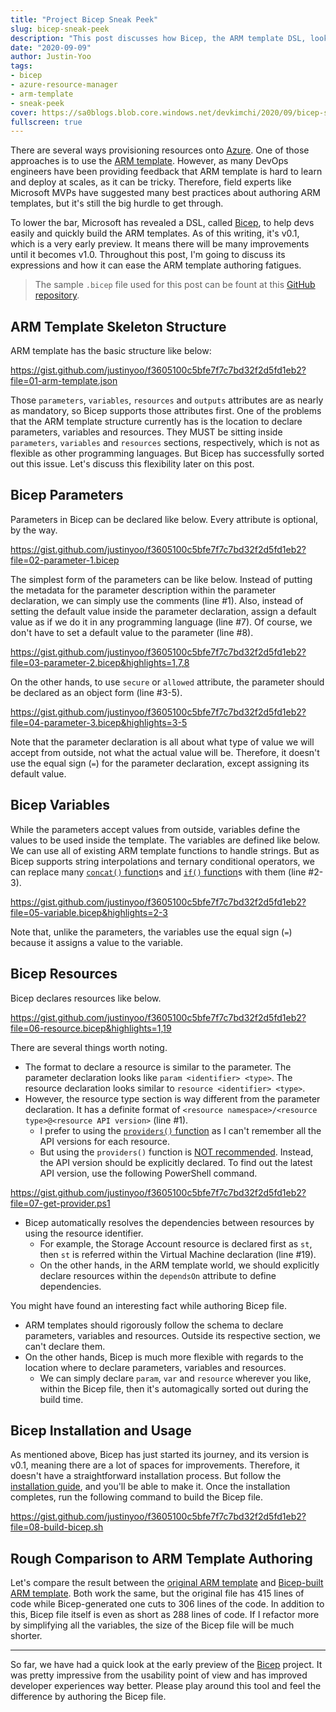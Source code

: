 ```yaml
---
title: "Project Bicep Sneak Peek"
slug: bicep-sneak-peek
description: "This post discusses how Bicep, the ARM template DSL, looks like and how we can leverage it for ARM template authoring."
date: "2020-09-09"
author: Justin-Yoo
tags:
- bicep
- azure-resource-manager
- arm-template
- sneak-peek
cover: https://sa0blogs.blob.core.windows.net/devkimchi/2020/09/bicep-sneak-peek-00.png
fullscreen: true
---
```


There are several ways provisioning resources onto [Azure][az]. One of those approaches is to use the [ARM template][az arm template]. However, as many DevOps engineers have been providing feedback that ARM template is hard to learn and deploy at scales, as it can be tricky. Therefore, field experts like Microsoft MVPs have suggested many best practices about authoring ARM templates, but it's still the big hurdle to get through.

To lower the bar, Microsoft has revealed a DSL, called [Bicep][gh bicep], to help devs easily and quickly build the ARM templates. As of this writing, it's v0.1, which is a very early preview. It means there will be many improvements until it becomes v1.0. Throughout this post, I'm going to discuss its expressions and how it can ease the ARM template authoring fatigues.

> The sample `.bicep` file used for this post can be fount at this [GitHub repository][gh sample].


## ARM Template Skeleton Structure ##

ARM template has the basic structure like below:

https://gist.github.com/justinyoo/f3605100c5bfe7f7c7bd32f2d5fd1eb2?file=01-arm-template.json

Those `parameters`, `variables`, `resources` and `outputs` attributes are as nearly as mandatory, so Bicep supports those attributes first. One of the problems that the ARM template structure currently has is the location to declare parameters, variables and resources. They MUST be sitting inside `parameters`, `variables` and `resources` sections, respectively, which is not as flexible as other programming languages. But Bicep has successfully sorted out this issue. Let's discuss this flexibility later on this post.


## Bicep Parameters ##

Parameters in Bicep can be declared like below. Every attribute is optional, by the way.

https://gist.github.com/justinyoo/f3605100c5bfe7f7c7bd32f2d5fd1eb2?file=02-parameter-1.bicep

The simplest form of the parameters can be like below. Instead of putting the metadata for the parameter description within the parameter declaration, we can simply use the comments (line #1). Also, instead of setting the default value inside the parameter declaration, assign a default value as if we do it in any programming language (line #7). Of course, we don't have to set a default value to the parameter (line #8).

https://gist.github.com/justinyoo/f3605100c5bfe7f7c7bd32f2d5fd1eb2?file=03-parameter-2.bicep&highlights=1,7,8

On the other hands, to use `secure` or `allowed` attribute, the parameter should be declared as an object form (line #3-5).

https://gist.github.com/justinyoo/f3605100c5bfe7f7c7bd32f2d5fd1eb2?file=04-parameter-3.bicep&highlights=3-5

Note that the parameter declaration is all about what type of value we will accept from outside, not what the actual value will be. Therefore, it doesn't use the equal sign (`=`) for the parameter declaration, except assigning its default value.


## Bicep Variables ##

While the parameters accept values from outside, variables define the values to be used inside the template. The variables are defined like below. We can use all of existing ARM template functions to handle strings. But as Bicep supports string interpolations and ternary conditional operators, we can replace many [`concat()` function][az arm function concat]s and [`if()` function][az arm function if]s with them (line #2-3).

https://gist.github.com/justinyoo/f3605100c5bfe7f7c7bd32f2d5fd1eb2?file=05-variable.bicep&highlights=2-3

Note that, unlike the parameters, the variables use the equal sign (`=`) because it assigns a value to the variable.


## Bicep Resources ##

Bicep declares resources like below.

https://gist.github.com/justinyoo/f3605100c5bfe7f7c7bd32f2d5fd1eb2?file=06-resource.bicep&highlights=1,19

There are several things worth noting.

* The format to declare a resource is similar to the parameter. The parameter declaration looks like `param <identifier> <type>`. The resource declaration looks similar to `resource <identifier> <type>`.
* However, the resource type section is way different from the parameter declaration. It has a definite format of `<resource namespace>/<resource type>@<resource API version>` (line #1).
  * I prefer to using the [`providers()` function][az arm function providers] as I can't remember all the API versions for each resource.
  * But using the `providers()` function is [NOT recommended][az arm validation providers]. Instead, the API version should be explicitly declared. To find out the latest API version, use the following PowerShell command.

https://gist.github.com/justinyoo/f3605100c5bfe7f7c7bd32f2d5fd1eb2?file=07-get-provider.ps1

* Bicep automatically resolves the dependencies between resources by using the resource identifier.
  * For example, the Storage Account resource is declared first as `st`, then `st` is referred within the Virtual Machine declaration (line #19).
  * On the other hands, in the ARM template world, we should explicitly declare resources within the `dependsOn` attribute to define dependencies.

You might have found an interesting fact while authoring Bicep file.

* ARM templates should rigorously follow the schema to declare parameters, variables and resources. Outside its respective section, we can't declare them.
* On the other hands, Bicep is much more flexible with regards to the location where to declare parameters, variables and resources.
  * We can simply declare `param`, `var` and `resource` wherever you like, within the Bicep file, then it's automagically sorted out during the build time.


## Bicep Installation and Usage ##

As mentioned above, Bicep has just started its journey, and its version is v0.1, meaning there are a lot of spaces for improvements. Therefore, it doesn't have a straightforward installation process. But follow the [installation guide][az bicep install], and you'll be able to make it. Once the installation completes, run the following command to build the Bicep file.

https://gist.github.com/justinyoo/f3605100c5bfe7f7c7bd32f2d5fd1eb2?file=08-build-bicep.sh


## Rough Comparison to ARM Template Authoring ##

Let's compare the result between the [original ARM template][az arm template manual] and [Bicep-built ARM template][az arm template bicep]. Both work the same, but the original file has 415 lines of code while Bicep-generated one cuts to 306 lines of the code. In addition to this, Bicep file itself is even as short as 288 lines of code. If I refactor more by simplifying all the variables, the size of the Bicep file will be much shorter.

---

So far, we have had a quick look at the early preview of the [Bicep][gh bicep] project. It was pretty impressive from the usability point of view and has improved developer experiences way better. Please play around this tool and feel the difference by authoring the Bicep file.


[gh sample]: https://github.com/devkimchi/LiveStream-VM-Setup-Sample/blob/main/bicep/azuredeploy.bicep
[gh bicep]: https://github.com/Azure/bicep

[az]: https://azure.microsoft.com/?WT.mc_id=devkimchicom-blog-juyoo

[az arm template]: https://docs.microsoft.com/azure/azure-resource-manager/templates/overview?WT.mc_id=devkimchicom-blog-juyoo
[az arm template manual]: https://github.com/devkimchi/LiveStream-VM-Setup-Sample/blob/main/azuredeploy.json
[az arm template bicep]: https://github.com/devkimchi/LiveStream-VM-Setup-Sample/blob/main/bicep/azuredeploy.json
[az arm function concat]: https://docs.microsoft.com/azure/azure-resource-manager/templates/template-functions-string?WT.mc_id=devkimchicom-blog-juyoo#concat
[az arm function if]: https://docs.microsoft.com/azure/azure-resource-manager/templates/template-functions-logical?WT.mc_id=devkimchicom-blog-juyoo#if
[az arm function providers]: https://docs.microsoft.com/azure/azure-resource-manager/templates/template-functions-resource?WT.mc_id=devkimchicom-blog-juyoo#providers
[az arm validation providers]: https://docs.microsoft.com/azure/azure-resource-manager/templates/test-cases?WT.mc_id=devkimchicom-blog-juyoo#use-hardcoded-api-version

[az bicep install]: https://github.com/Azure/bicep/blob/master/docs/installing.md
